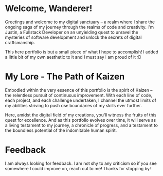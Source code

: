 # Welcome, Wanderer!

Greetings and welcome to my digital sanctuary – a realm where I share the ongoing saga of my journey through the realms of code and creativity. I'm Justin, a Fullstack Developer on an unyielding quest to unravel the mysteries of software development and unlock the secrets of digital craftsmanship.

This here portfolio is but a small piece of what I hope to accomplish! I added a little bit of my own aesthetic to it and I must say I am proud of it :D

# My Lore - The Path of Kaizen

Embodied within the very essence of this portfolio is the spirit of Kaizen – the relentless pursuit of continuous improvement. With each line of code, each project, and each challenge undertaken, I channel the utmost limits of my abilities striving to push ose boundaries of my skills ever further.

Here, amidst the digital field of my creations, you'll witness the fruits of this quest for excellence. And as this portfolio evolves over time, it will serve as a living testament to my journey, a chronicle of progress, and a testament to the boundless potential of the indomitable human spirit.

# Feedback

I am always looking for feedback. I am not shy to any criticism so if you see somewhere I could improve on, reach out to me! Thanks for stopping by!
